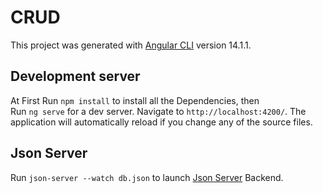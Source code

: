 # CRUD

This project was generated with [Angular CLI](https://github.com/angular/angular-cli) version 14.1.1.

## Development server
At First Run `npm install` to install all the Dependencies, then  
Run `ng serve` for a dev server. Navigate to `http://localhost:4200/`. The application will automatically reload if you change any of the source files.

## Json Server

Run `json-server --watch db.json` to launch [Json Server](https://www.npmjs.com/package/json-server) Backend.

